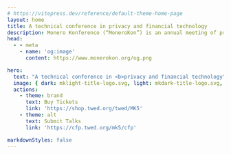 ```yaml
---
# https://vitepress.dev/reference/default-theme-home-page
layout: home
title: A technical conference in privacy and financial technology
description: Monero Konferenco (“MoneroKon”) is an annual meeting of privacy advocates, cypherpunks, researchers, and developers and is designed to disseminate scientific and technical results in privacy-enhancing technologies and distributed systems.
head:
  - - meta
    - name: 'og:image'
      content: https://www.monerokon.org/og.png

hero:
  text: "A technical conference in <b>privacy and financial technology"
  image: { dark: mklight-title-logo.svg, light: mkdark-title-logo.svg, alt: 'Monero Konferenco'}
  actions:
    - theme: brand
      text: Buy Tickets
      link: 'https://shop.twed.org/twed/MK5'
    - theme: alt
      text: Submit Talks
      link: 'https://cfp.twed.org/mk5/cfp'

markdownStyles: false
---
```

<script setup>
import Digilol from './sponsors/digilol.svg'
import VostoEmisio from './sponsors/vostoemisio.png'
import CakeWallet from './sponsors/cake.png'
import Trocador from './sponsors/trocador.svg'

const sponsors = [
    { url: 'https://trocador.app', img: {src: Trocador, alt: 'Trocador' } },
    { url: 'https://cakewallet.com', img: {src: CakeWallet, alt: 'Cake Wallet'} },
    { url: 'https://www.vostoemisio.com', img: {src: VostoEmisio, alt: 'VOSTO EMISIO'} },
    { url: 'https://www.digilol.net', img: {src: Digilol, alt: 'Digilol'} },
]
</script>

<MKSponsors :sponsors="sponsors" :invite="true" title="Sponsors:" />
<MKEventInfo />


